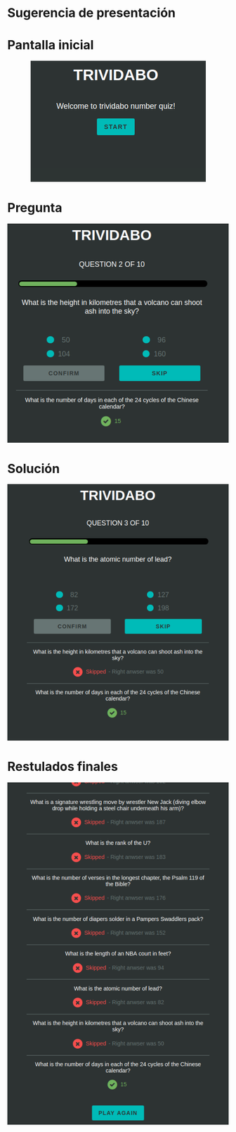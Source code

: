 Sugerencia de presentación
========================

# Pantalla inicial

<p align="center"><img src="1.png" /></p>

# Pregunta

<p align="center"><img src="2.png" /></p>

# Solución

<p align="center"><img src="3.png" /></p>

# Restulados finales

<p align="center"><img src="4.png" /></p>
